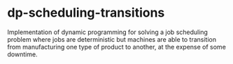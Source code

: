 # dp-scheduling-transitions
Implementation of dynamic programming for solving a job scheduling problem where jobs are deterministic but machines are able to transition from manufacturing one type of product to another, at the expense of some downtime.
